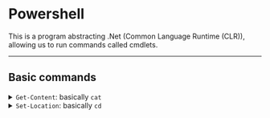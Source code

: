# Powershell

This is a program abstracting .Net (Common Language Runtime (CLR)), allowing us to run commands called cmdlets.

<hr class="sl">

## Basic commands

<div class="row row-cols-md-2"><div>
<details class="details-e">
<summary><code>Get-Content</code>: basically <code>cat</code></summary>

```powershell
PS \> Get-Content file.txt
```
</details>
</div><div>
<details class="details-e">
<summary><code>Set-Location</code>: basically <code>cd</code></summary>

```powershell
PS \> Set-Location "C:\"
PS \> Set-Location
PS \> Set-Location . # same
PS \> Set-Location ..
PS \> Set-Location ~
```
</details>
</div></div>    